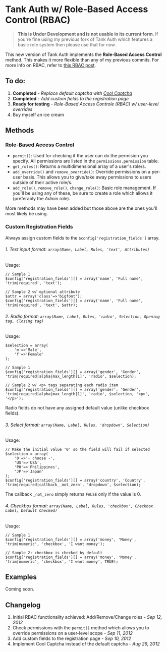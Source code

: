 Tank Auth w/ Role-Based Access Control (RBAC)
==============================================

> **This is Under Development and is not usable in its current form**. If you're fine using my previous fork of Tank Auth which features a basic role system then please use that for now.

This new version of Tank Auth implements the **Role-Based Access Control** method. This makes it more flexible than any of my previous commits. For more info on RBAC, refer to [this RBAC post](http://www.tonymarston.net/php-mysql/role-based-access-control.html 'Role-Based Access Control').

To do:
------
1. **Completed** - *Replace default captcha with [Cool Captcha](http://code.google.com/p/cool-php-captcha/)*
1. **Completed** - *Add custom fields to the registration page*
1. **Ready for testing** - *Role-Based Access Controle (RBAC) w/ user-level overrides*
1. Buy myself an ice cream

Methods
-------
### Role-Based Access Control
- `permit()`: Used for checking if the user can do the permision you specify. All permissions are listed in the `permissions.permission` table.
- `get_roles()`: Returns a multidimensional array of a user's role/s.
- `add_override()` and `remove_override()`: Override permissions on a per-user basis. This allows you to give/take away permissions to users outside of their active role/s.
- `add_role()`, `remove_role()`, `change_role()`: Basic role management. If you'll be using any of these, be sure to create a role which allows it (preferably the *Admin* role).

More methods may have been added but those above are the ones you'll most likely be using.

### Custom Registration Fields
Always assign custom fields to the `$config['registration_fields']` array.

###### 1. Text input format: *`array(Name, Label, Rules, 'text', Attributes)`*
Usage:

	// Sample 1
	$config['registration_fields'][] = array('name', 'Full name', 'trim|required', 'text');
	
	// Sample 2 w/ optional attribute
	$attr = array('class'=>'bigfont');
	$config['registration_fields'][] = array('name', 'Full name', 'trim|required', 'text', $attr);

###### 2. Radio format: *`array(Name, Label, Rules, 'radio', Selection, Opening tag, Closing tag)`*
Usage:

	$selection = array(
		'm'=>'Male',
		'f'=>'Female'
	);
	
	// Sample 1
	$config['registration_fields'][] = array('gender', 'Gender', 'trim|required|alpha|max_length[1]', 'radio', $selection);
	
	// Sample 2 w/ <p> tags separating each radio item
	$config['registration_fields'][] = array('gender', 'Gender', 'trim|required|alpha|max_length[1]', 'radio', $selection, '<p>', '</p>');

Radio fields do not have any assigned default value (unlike checkbox fields).


###### 3. Select format: *`array(Name, Label, Rules, 'dropdown', Selection)`*
Usage:

	// Make the initial value '0' so the field will fail if selected
	$selection = array(
		'0'=>'- choose -',
		'US'=>'USA',
		'PH'=>'Philippines',
		'JP'=>'Japan'
	);
	$config['registration_fields'][] = array('country', 'Country', 'trim|required|callback__not_zero', 'dropdown', $selection);

The callback `_not_zero` simply returns `FALSE` only if the value is 0.

###### 4. Checkbox format: *`array(Name, Label, Rules, 'checkbox', Checkbox Label, Default Checked)`*
Usage:

	// Sample 1
	$config['registration_fields'][] = array('money', 'Money', 'trim|numeric', 'checkbox', 'I want money');
	
	// Sample 2: checkbox is checked by default
	$config['registration_fields'][] = array('money', 'Money', 'trim|numeric', 'checkbox', 'I want money', TRUE);

Examples
--------
Coming soon.

Changelog
---------
1. Initial RBAC functionality achieved: Add/Remove/Change roles - *Sep 12, 2012*
1. Check permissions with the `permit()` method which allows you to override permissions on a user-level scope - *Sep 11, 2012*
1. Add custom fields to the registration page - *Sep 10, 2012*
1. Implement Cool Captcha instead of the default captcha - *Aug 29, 2012*
